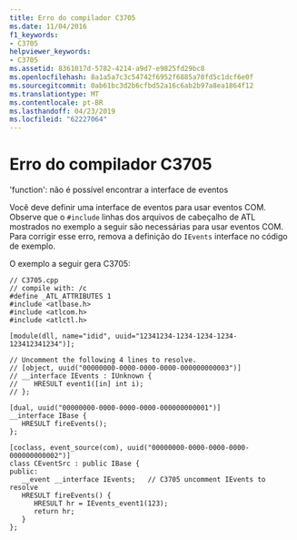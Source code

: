 ```yaml
---
title: Erro do compilador C3705
ms.date: 11/04/2016
f1_keywords:
- C3705
helpviewer_keywords:
- C3705
ms.assetid: 8361017d-5782-4214-a9d7-e9825fd29bc8
ms.openlocfilehash: 8a1a5a7c3c54742f6952f6885a70fd5c1dcf6e0f
ms.sourcegitcommit: 0ab61bc3d2b6cfbd52a16c6ab2b97a8ea1864f12
ms.translationtype: MT
ms.contentlocale: pt-BR
ms.lasthandoff: 04/23/2019
ms.locfileid: "62227064"
---
```

# <a name="compiler-error-c3705"></a>Erro do compilador C3705

'function': não é possível encontrar a interface de eventos

Você deve definir uma interface de eventos para usar eventos COM. Observe que o `#include` linhas dos arquivos de cabeçalho de ATL mostrados no exemplo a seguir são necessárias para usar eventos COM. Para corrigir esse erro, remova a definição do `IEvents` interface no código de exemplo.

O exemplo a seguir gera C3705:

```
// C3705.cpp
// compile with: /c
#define _ATL_ATTRIBUTES 1
#include <atlbase.h>
#include <atlcom.h>
#include <atlctl.h>

[module(dll, name="idid", uuid="12341234-1234-1234-1234-123412341234")];

// Uncomment the following 4 lines to resolve.
// [object, uuid("00000000-0000-0000-0000-000000000003")]
// __interface IEvents : IUnknown {
//    HRESULT event1([in] int i);
// };

[dual, uuid("00000000-0000-0000-0000-000000000001")]
__interface IBase {
   HRESULT fireEvents();
};

[coclass, event_source(com), uuid("00000000-0000-0000-0000-000000000002")]
class CEventSrc : public IBase {
public:
   __event __interface IEvents;   // C3705 uncomment IEvents to resolve
   HRESULT fireEvents() {
      HRESULT hr = IEvents_event1(123);
      return hr;
   }
};
```